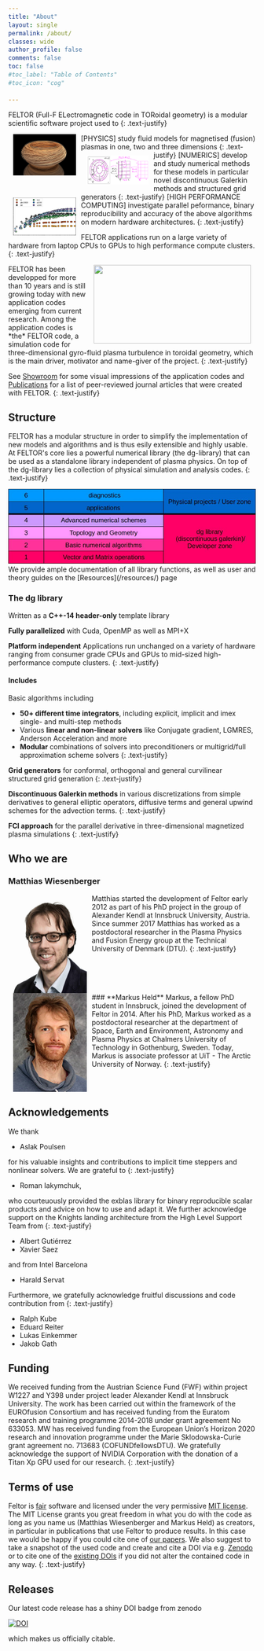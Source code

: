 ```yaml
---
title: "About"
layout: single
permalink: /about/
classes: wide
author_profile: false
comments: false
toc: false
#toc_label: "Table of Contents"
#toc_icon: "cog"

---
```



FELTOR (Full-F ELectromagnetic code in TORoidal geometry) is a modular scientific software project used to
{: .text-justify}

 <img src="/images/raytracing_mag.jpg" width="128" align="left" hspace = 10 />
  [PHYSICS] study fluid models for magnetised (fusion) plasmas in one, two and three dimensions
{: .text-justify}

 <img src="/images/elliptic.png" width="128" align="left" hspace = 10 vspace=10/>
 [NUMERICS] develop and study numerical methods for these models in particular novel discontinuous Galerkin methods and structured grid generators
{: .text-justify}

 <img src="/images/performance.png" width="128" align="left" hspace = 10 vspace=10 />
 [HIGH PERFORMANCE COMPUTING] investigate parallel peformance, binary reproducibility and accuracy of the above algorithms on modern hardware architectures.
{: .text-justify}

FELTOR applications run on a large variety of hardware from laptop CPUs to GPUs to high performance compute clusters.
{: .text-justify}


<img src="/videos/electrons.gif" width="320" height="160" align="right" hspace = 10 />
FELTOR has been developped for more than 10 years and is still growing today with new application codes emerging from current research.
Among the application codes is *the* FELTOR code, a simulation code for three-dimensional gyro-fluid plasma turbulence in toroidal geometry, which is the main driver, motivator and name-giver of the project.
{: .text-justify}

See [Showroom](/showroom/) for some visual impressions of the application codes and [Publications](/publications/) for a list of peer-reviewed journal articles that were created with FELTOR.
{: .text-justify}

## Structure
FELTOR has a modular structure in order to simplify the implementation of new models and algorithms and is thus esily extensible and highly usable.
At FELTOR's core lies a powerful numerical library (the dg-library) that can be used as a standalone library independent of plasma physics.
On top of the dg-library lies a collection of physical simulation and analysis codes.
{: .text-justify}

<img src="/images/FELTOR_table.jpg" alt="FELTOR"/>
We provide ample documentation of all library functions, as well as user and theory guides on the [Resources](/resources/) page

### The dg library
Written as a **C++-14 header-only** template library

**Fully parallelized**
with Cuda, OpenMP as well as MPI+X

**Platform independent**
Applications run unchanged on a
variety of hardware ranging from consumer grade CPUs and GPUs
to mid-sized high-performance compute clusters.
{: .text-justify}

#### Includes

Basic algorithms including
- **50+ different time integrators**, including explicit, implicit and imex single- and multi-step methods
- Various **linear and non-linear solvers** like Conjugate gradient, LGMRES, Anderson Acceleration and more
- **Modular** combinations of solvers into preconditioners or multigrid/full approximation scheme solvers
{: .text-justify}

**Grid generators**
for conformal, orthogonal and general curvilinear structured grid generation
{: .text-justify}

**Discontinuous Galerkin methods**
in various discretizations from simple derivatives to general elliptic operators, diffusive terms and general upwind schemes for the advection terms.
{: .text-justify}

**FCI approach**
for the parallel derivative in three-dimensional magnetized plasma simulations
{: .text-justify}

## Who we are

### **Matthias Wiesenberger**
<img src="/images/matthias.jpg" alt="Matthias Wiesenberger" width="150" align="left" hspace="10" />
Matthias started the development of Feltor early 2012
as part of his PhD project in the group of Alexander Kendl at
Innsbruck University, Austria.
Since summer 2017 Matthias has worked as a postdoctoral researcher in the Plasma Physics and
Fusion Energy group at the Technical University of Denmark (DTU).
{: .text-justify}
<br clear="all" />
### **Markus Held**
<img src="/images/markus.jpg" alt="Markus Held" width="150" align="left" hspace="10"/>
Markus, a fellow PhD student in Innsbruck, joined
the development of Feltor in 2014. After his PhD, Markus worked as a postdoctoral researcher at the
department of Space, Earth and Environment, Astronomy and Plasma Physics at
Chalmers University of Technology in Gothenburg, Sweden.
Today, Markus is associate professor at UiT - The Arctic University of Norway.
{: .text-justify}
<br clear="all" />


## Acknowledgements
We thank

* Aslak Poulsen

for his valuable insights and contributions to implicit time steppers and nonlinear solvers.
We are grateful to
{: .text-justify}

* Roman Iakymchuk,

who courteuously provided the exblas library for binary reproducible scalar products and advice
on how to use and adapt it.
We further acknowledge support on the Knights landing architecture from
the High Level Support Team from
{: .text-justify}

* Albert Gutiérrez
* Xavier Saez

and from Intel Barcelona

* Harald Servat

Furthermore, we gratefully acknowledge fruitful discussions and code contribution from
{: .text-justify}

* Ralph Kube
* Eduard Reiter
* Lukas Einkemmer
* Jakob Gath


## Funding

We received funding from the Austrian Science Fund (FWF) within
project W1227 and Y398 under project leader Alexander Kendl at
Innsbruck University.  The work has been carried out within
the framework of the EUROfusion Consortium and has received funding
from the Euratom research and training programme 2014-2018 under
grant agreement No 633053.
MW has received funding from the European Union’s Horizon 2020
research and innovation programme under the Marie
Sklodowska-Curie grant agreement no. 713683 (COFUNDfellowsDTU).
We gratefully acknowledge the support of NVIDIA Corporation
with the donation of a Titan Xp GPU used for our research.
{: .text-justify}


## Terms of use
Feltor is [fair](https://www.force11.org/fairprinciples) software and
licensed under the very permissive [MIT license](https://en.wikipedia.org/wiki/MIT_License). The MIT
License grants you great freedom in what you do with the code as long as
you name us (Matthias Wiesenberger and Markus Held) as creators, in
particular in publications that use Feltor to produce results. In this
case we would be happy if you could
cite one of [our papers](publications.md).
We also suggest to take a snapshot of the used code and create and cite
a DOI via e.g. [Zenodo](http://www.zenodo.org) or to cite one of the
[existing DOIs](https://doi.org/10.5281/zenodo.596442)
 if you did not alter the contained code in any way.
{: .text-justify}

## Releases
Our latest code release has a shiny DOI badge from zenodo


[![DOI](https://zenodo.org/badge/DOI/10.5281/zenodo.596442.svg)](https://doi.org/10.5281/zenodo.596442)


which makes us officially citable.
